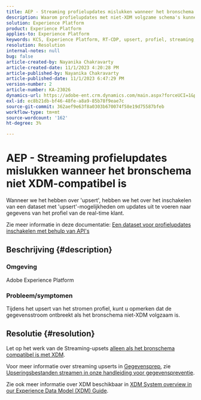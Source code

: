 ```yaml
---
title: AEP - Streaming profielupdates mislukken wanneer het bronschema niet XDM-compatibel is
description: Waarom profielupdates met niet-XDM volgzame schema's kunnen ontbreken?
solution: Experience Platform
product: Experience Platform
applies-to: Experience Platform
keywords: KCS, Experience Platform, RT-CDP, upsert, profiel, streaming, XDM, schema
resolution: Resolution
internal-notes: null
bug: false
article-created-by: Nayanika Chakravarty
article-created-date: 11/1/2023 4:20:28 PM
article-published-by: Nayanika Chakravarty
article-published-date: 11/1/2023 6:47:29 PM
version-number: 2
article-number: KA-23026
dynamics-url: https://adobe-ent.crm.dynamics.com/main.aspx?forceUCI=1&pagetype=entityrecord&etn=knowledgearticle&id=1b39a28e-d278-ee11-8179-6045bd0065f9
exl-id: ec8b21db-bf46-48fe-a8a9-85b78f9eae7c
source-git-commit: 362aef9e63f8a0303b670074f58e19d75587bfeb
workflow-type: tm+mt
source-wordcount: '162'
ht-degree: 3%

---
```


# AEP - Streaming profielupdates mislukken wanneer het bronschema niet XDM-compatibel is


Wanneer we het hebben over &#39;upsert&#39;, hebben we het over het inschakelen van een dataset met &#39;upsert&#39;-mogelijkheden om updates uit te voeren naar gegevens van het profiel van de real-time klant.

Zie meer informatie in deze documentatie: [Een dataset voor profielupdates inschakelen met behulp van API&#39;s](https://experienceleague.adobe.com/docs/experience-platform/catalog/datasets/enable-upsert.html)

## Beschrijving {#description}


### Omgeving

Adobe Experience Platform

### Probleem/symptomen

Tijdens het upsert van het stromen profiel, kunt u opmerken dat de gegevensstroom ontbreekt als het bronschema niet-XDM volgzaam is.


## Resolutie {#resolution}


Let op het werk van de Streaming-upsets <u>alleen als het bronschema compatibel is met XDM</u>.

Voor meer informatie over streaming upserts in [Gegevensprep](https://experienceleague.adobe.com/docs/experience-platform/data-prep/home.html), zie [Upseringsbestanden streamen in onze handleiding voor gegevenspreventie](https://experienceleague.adobe.com/docs/experience-platform/data-prep/upserts.html).

Zie ook meer informatie over XDM beschikbaar in [XDM System overview in our Experience Data Model (XDM) Guide](https://experienceleague.adobe.com/docs/experience-platform/xdm/home.html?lang=nl).
